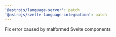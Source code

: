 ```yaml
---
'@astrojs/language-server': patch
'@astrojs/svelte-language-integration': patch
---
```


Fix error caused by malformed Svelte components
